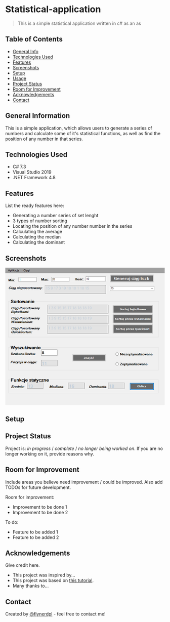 # Statistical-application
> This is a simple statistical application written in c# as an as

## Table of Contents
* [General Info](#general-information)
* [Technologies Used](#technologies-used)
* [Features](#features)
* [Screenshots](#screenshots)
* [Setup](#setup)
* [Usage](#usage)
* [Project Status](#project-status)
* [Room for Improvement](#room-for-improvement)
* [Acknowledgements](#acknowledgements)
* [Contact](#contact)
<!-- * [License](#license) -->


## General Information
  This is a simple application, which allows users to generate a series of numbers and calculate
  some of it's statistical functions, as well as find the position of any number in that series.


## Technologies Used
- C# 7.3
- Visual Studio 2019
- .NET Framework 4.8

## Features
List the ready features here:
- Generating a number series of set lenght
- 3 types of number sorting
- Locating the position of any number number in the series
- Calculating the average
- Calculating the median
- Calculating the dominant


## Screenshots
![Example screenshot](./screen1.png)


## Setup




## Project Status
Project is: _in progress_ / _complete_ / _no longer being worked on_. If you are no longer working on it, provide reasons why.


## Room for Improvement
Include areas you believe need improvement / could be improved. Also add TODOs for future development.

Room for improvement:
- Improvement to be done 1
- Improvement to be done 2

To do:
- Feature to be added 1
- Feature to be added 2


## Acknowledgements
Give credit here.
- This project was inspired by...
- This project was based on [this tutorial](https://www.example.com).
- Many thanks to...


## Contact
Created by [@flynerdpl](https://www.flynerd.pl/) - feel free to contact me!


<!-- Optional -->
<!-- ## License -->
<!-- This project is open source and available under the [... License](). -->

<!-- You don't have to include all sections - just the one's relevant to your project -->
